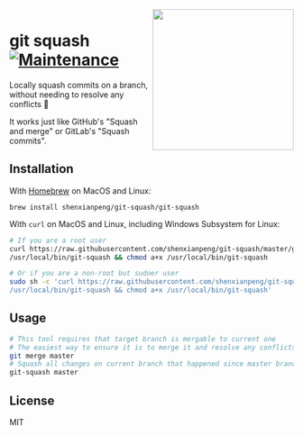 <img align="right" height="250" src="https://i.imgur.com/4iAqPLR.jpg">

# git squash [![Maintenance](https://img.shields.io/maintenance/yes/2021.svg?maxAge=2592000)]()

Locally squash commits on a branch, without needing to resolve any conflicts 🧈

It works just like GitHub's "Squash and merge" or GitLab's "Squash commits".

## Installation

With [Homebrew](https://brew.sh/) on MacOS and Linux:

```
brew install shenxianpeng/git-squash/git-squash
```

With `curl` on MacOS and Linux, including Windows Subsystem for Linux:

```bash
# If you are a root user
curl https://raw.githubusercontent.com/shenxianpeng/git-squash/master/git-squash > \
/usr/local/bin/git-squash && chmod a+x /usr/local/bin/git-squash

# Or if you are a non-root but sudoer user
sudo sh -c 'curl https://raw.githubusercontent.com/shenxianpeng/git-squash/master/git-squash > \
/usr/local/bin/git-squash && chmod a+x /usr/local/bin/git-squash'
```

## Usage

```sh
# This tool requires that target branch is mergable to current one
# The easiest way to ensure it is to merge it and resolve any conflicts
git merge master
# Squash all changes on current branch that happened since master branch
git-squash master
```

## License

MIT
